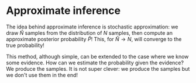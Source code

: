 # Approximate inference

The idea behind approximate inference is stochastic approximation: we draw $\hat{N}$ samples from the distribution of $N$ samples, then compute an approximate posterior probability $\hat{P}$! This, for $\hat{N}\rightarrow N$, will converge to the true probability!

This method, although simple, can be extended to the case where we know some evidence. How can we estimate the probability given the evidence? We produce the samples. It is not super clever: we produce the samples but we don't use them in the end!



